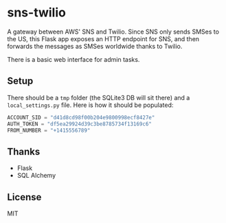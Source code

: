 # sns-twilio

A gateway between AWS' SNS and Twilio. Since SNS only sends SMSes to the US, this Flask app exposes an HTTP endpoint for SNS, and then forwards the messages as SMSes worldwide thanks to Twilio.

There is a basic web interface for admin tasks.

## Setup

There should be a `tmp` folder (the SQLite3 DB will sit there) and a `local_settings.py` file. Here is how it should be populated:

```python
ACCOUNT_SID = "d41d8cd98f00b204e9800998ecf8427e"
AUTH_TOKEN = "df5ea29924d39c3be8785734f13169c6"
FROM_NUMBER = "+1415556789"

```

## Thanks

- Flask
- SQL Alchemy

## License

MIT
